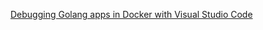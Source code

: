 [Debugging Golang apps in Docker with Visual Studio Code](https://blog.intelligentbee.com/2016/12/15/debugging-golang-apps-in-docker-with-visual-studio-code/)
